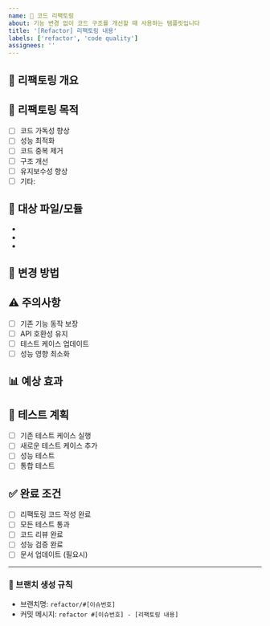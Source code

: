 ```yaml
---
name: 🔧 코드 리팩토링
about: 기능 변경 없이 코드 구조를 개선할 때 사용하는 템플릿입니다
title: '[Refactor] 리팩토링 내용'
labels: ['refactor', 'code quality']
assignees: ''
---
```


## 🔧 리팩토링 개요
<!-- 리팩토링하고자 하는 부분과 이유를 설명해주세요 -->


## 🎯 리팩토링 목적
<!-- 왜 이 코드를 리팩토링해야 하는지 설명해주세요 -->
- [ ] 코드 가독성 향상
- [ ] 성능 최적화
- [ ] 코드 중복 제거
- [ ] 구조 개선
- [ ] 유지보수성 향상
- [ ] 기타:

## 📁 대상 파일/모듈
<!-- 리팩토링할 파일이나 모듈을 나열해주세요 -->
-
-
-

## 🔄 변경 방법
<!-- 어떤 방식으로 리팩토링할 것인지 설명해주세요 -->


## ⚠️ 주의사항
<!-- 리팩토링 시 주의해야 할 점들 -->
- [ ] 기존 기능 동작 보장
- [ ] API 호환성 유지
- [ ] 테스트 케이스 업데이트
- [ ] 성능 영향 최소화

## 📊 예상 효과
<!-- 리팩토링 후 기대되는 효과 -->


## 🧪 테스트 계획
<!-- 리팩토링 후 어떻게 테스트할 것인지 -->
- [ ] 기존 테스트 케이스 실행
- [ ] 새로운 테스트 케이스 추가
- [ ] 성능 테스트
- [ ] 통합 테스트

## ✅ 완료 조건
- [ ] 리팩토링 코드 작성 완료
- [ ] 모든 테스트 통과
- [ ] 코드 리뷰 완료
- [ ] 성능 검증 완료
- [ ] 문서 업데이트 (필요시)

---

### 📢 브랜치 생성 규칙
- 브랜치명: `refactor/#[이슈번호]`
- 커밋 메시지: `refactor #[이슈번호] - [리팩토링 내용]`